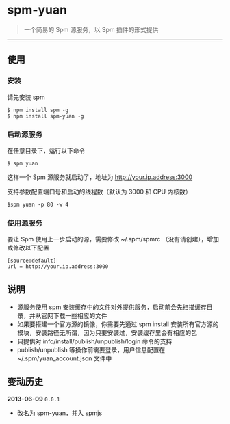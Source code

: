 # spm-yuan

> 一个简易的 Spm 源服务，以 Spm 插件的形式提供

-----

## 使用

### 安装

请先安装 spm

    $ npm install spm -g
    $ npm install spm-yuan -g

### 启动源服务

在任意目录下，运行以下命令

    $ spm yuan

这样一个 Spm 源服务就启动了，地址为 http://your.ip.address:3000

支持参数配置端口号和启动的线程数（默认为 3000 和 CPU 内核数）

    $spm yuan -p 80 -w 4

### 使用源服务

要让 Spm 使用上一步启动的源，需要修改 ~/.spm/spmrc （没有请创建），增加或修改以下配置

    [source:default]
    url = http://your.ip.address:3000

## 说明

* 源服务使用 spm 安装缓存中的文件对外提供服务，启动前会先扫描缓存目录，并从官网下载一些相应的文件
* 如果要搭建一个官方源的镜像，你需要先通过 spm install 安装所有官方源的模块，安装路径无所谓，因为只要安装过，安装缓存里会有相应的包
* 只提供对 info/install/publish/unpublish/login 命令的支持
* publish/unpublish 等操作前需要登录，用户信息配置在 ~/.spm/yuan_account.json 文件中

## 变动历史

**2013-06-09** `0.0.1`

- 改名为 spm-yuan，并入 spmjs
